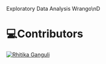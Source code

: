 Exploratory Data Analysis
Wrango\nD

# 💻Contributors
[![Rhitika Ganguli](https://user-images.githubusercontent.com/74038190/215282741-2e852778-3a28-4f01-a126-4abab40949bc.png)](https://github.com/rhitikag "Rhitika Ganguli on GitHub")
